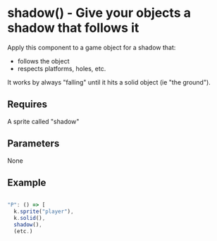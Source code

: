 # shadow() - Give your objects a shadow that follows it

Apply this component to a game object for a shadow that:

* follows the object
* respects platforms, holes, etc.

It works by always "falling" until it hits a solid object (ie "the ground").

## Requires

A sprite called "shadow"

## Parameters

None

## Example

```.js

"P": () => [
  k.sprite("player"),
  k.solid(),
  shadow(),
  (etc.)
  
```
